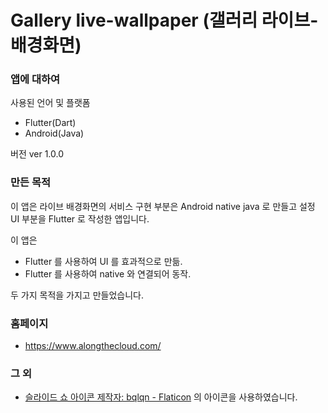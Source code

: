 # Gallery live-wallpaper (갤러리 라이브-배경화면)

### 앱에 대하여
사용된 언어 및 플랫폼
* Flutter(Dart)
* Android(Java)

버전
ver 1.0.0

### 만든 목적
이 앱은 라이브 배경화면의 서비스 구현 부분은 Android native java 로 만들고 설정 UI 부분을 Flutter 로 작성한 앱입니다.

이 앱은
* Flutter 를 사용하여 UI 를 효과적으로 만듦.
* Flutter 를 사용하여 native 와 연결되어 동작.

두 가지 목적을 가지고 만들었습니다.

### 홈페이지
* https://www.alongthecloud.com/

### 그 외
* <a href="https://www.flaticon.com/kr/free-icons/-" title="슬라이드 쇼 아이콘">슬라이드 쇼 아이콘  제작자: bqlqn - Flaticon</a> 의 아이콘을 사용하였습니다.